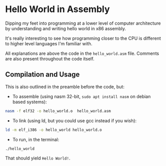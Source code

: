 # Hello World in Assembly
Dipping my feet into programming at a lower level of computer architecture by understanding and writing hello world in x86 assembly.

It's really interesting to see how programming closer to the CPU is different to higher level languages I'm familiar with.

All explanations are above the code in the `hello_world.asm` file.
Comments are also present throughout the code itself.

## Compilation and Usage
This is also outlined in the preamble before the code, but:
- To assemble (using nasm 32-bit, `sudo apt install nasm` on debian based systems):
```bash
nasm -f elf32 -o hello_world.o  hello_world.asm
```
- To link (using ld, but you could use gcc instead if you wish):
```bash
ld -m elf_i386 -o hello_world hello_world.o
```
- To run, in the terminal:
```bash
./hello_world
```
That should yield `Hello World!`.
